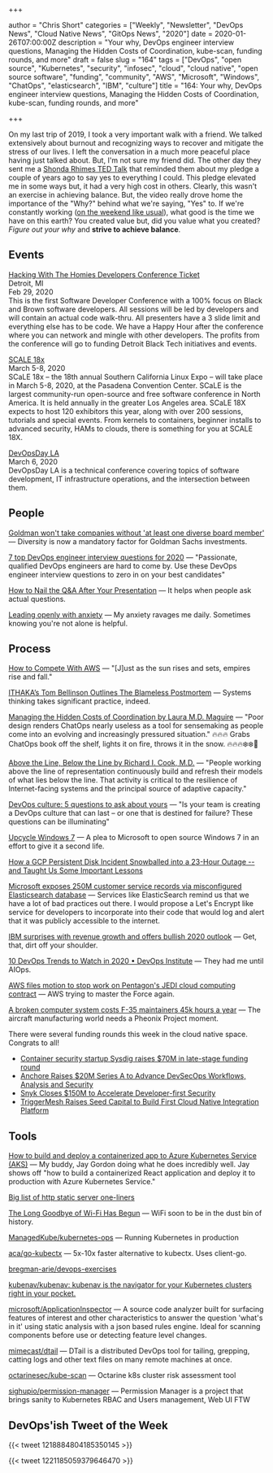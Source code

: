 +++

author = "Chris Short"
categories = ["Weekly", "Newsletter", "DevOps News", "Cloud Native News", "GitOps News", "2020"]
date = 2020-01-26T07:00:00Z
description = "Your why, DevOps engineer interview questions, Managing the Hidden Costs of Coordination, kube-scan, funding rounds, and more"
draft = false
slug = "164"
tags = ["DevOps", "open source", "Kubernetes", "security", "infosec", "cloud", "cloud native", "open source software", "funding", "community", "AWS", "Microsoft", "Windows", "ChatOps", "elasticsearch", "IBM", "culture"]
title = "164: Your why, DevOps engineer interview questions, Managing the Hidden Costs of Coordination, kube-scan, funding rounds, and more"

+++

On my last trip of 2019, I took a very important walk with a friend. We talked extensively about burnout and recognizing ways to recover and mitigate the stress of our lives. I left the conversation in a much more peaceful place having just talked about. But, I'm not sure my friend did. The other day they sent me a [Shonda Rhimes TED Talk](https://youtu.be/gmj-azFbpkA) that reminded them about my pledge a couple of years ago to say yes to everything I could. This pledge elevated me in some ways but, it had a very high cost in others. Clearly, this wasn't an exercise in achieving balance. But, the video really drove home the importance of the "Why?" behind what we're saying, "Yes" to. If we're constantly working ([on the weekend like usual](https://open.spotify.com/track/5yY9lUy8nbvjM1Uyo1Uqoc?si=KLc63v_nRE2dDfFqvtMBwQ)), what good is the time we have on this earth? You created value but, did you value what you created? *Figure out your why* and **strive to achieve balance**.

## Events

[Hacking With The Homies Developers Conference Ticket](https://www.eventbrite.com/e/hacking-with-the-homies-developers-conference-tickets-83203845943)  
Detroit, MI  
Feb 29, 2020  
This is the first Software Developer Conference with a 100% focus on Black and Brown software developers. All sessions will be led by developers and will contain an actual code walk-thru. All presenters have a 3 slide limit and everything else has to be code. We have a Happy Hour after the conference where you can network and mingle with other developers. The profits from the conference will go to funding Detroit Black Tech initiatives and events.

[SCALE 18x](https://www.socallinuxexpo.org)  
March 5-8, 2020  
SCaLE 18x – the 18th annual Southern California Linux Expo – will take place in March 5-8, 2020, at the Pasadena Convention Center. SCaLE is the largest community-run open-source and free software conference in North America. It is held annually in the greater Los Angeles area. SCaLE 18X expects to host 120 exhibitors this year, along with over 200 sessions, tutorials and special events. From kernels to containers, beginner installs to advanced security, HAMs to clouds, there is something for you at SCALE 18X.

[DevOpsDay LA](https://devopsdays.org/events/2020-los-angeles/)  
March 6, 2020  
DevOpsDay LA is a technical conference covering topics of software development, IT infrastructure operations, and the intersection between them.

## People

[Goldman won't take companies without 'at least one diverse board member'](https://www.cnbc.com/2020/01/23/goldman-wont-take-companies-public-that-dont-have-at-least-one-diverse-board-candidate-ceo-says.html) — Diversity is now a mandatory  factor for Goldman Sachs investments.

[7 top DevOps engineer interview questions for 2020](https://enterprisersproject.com/article/2020/1/devops-engineer-interview-questions-2020) — "Passionate, qualified DevOps engineers are hard to come by. Use these DevOps engineer interview questions to zero in on your best candidates"

[How to Nail the Q&A After Your Presentation](https://hbr.org/2020/01/how-to-nail-the-qa-after-your-presentation) — It helps when people ask actual questions.

[Leading openly with anxiety](https://opensource.com/open-organization/20/1/leading-openly-anxiety) — My anxiety ravages me daily. Sometimes knowing you're not alone is helpful.

## Process

[How to Compete With AWS](https://redmonk.com/sogrady/2020/01/24/how-to-compete-with-aws/) — "[J]ust as the sun rises and sets, empires rise and fall."

[ITHAKA’s Tom Bellinson Outlines The Blameless Postmortem](https://cronicle.press/2020/01/07/ithakas-tom-bellinson-outlines-the-blameless-postmortem/) — Systems thinking takes significant practice, indeed.

[Managing the Hidden Costs of Coordination by Laura M.D. Maguire](https://queue.acm.org/detail.cfm?ref=rss&id=3380779) — "Poor design renders ChatOps nearly useless as a tool for sensemaking as people come into an evolving and increasingly pressured situation." 🔥🔥🔥 Grabs ChatOps book off the shelf, lights it on fire, throws it in the snow. 🔥🔥🔥❄️❄️💨

[Above the Line, Below the Line by Richard I. Cook, M.D.](https://queue.acm.org/detail.cfm?ref=rss&id=3380777) — "People working above the line of representation continuously build and refresh their models of what lies below the line. That activity is critical to the resilience of Internet-facing systems and the principal source of adaptive capacity."

[DevOps culture: 5 questions to ask about yours](https://enterprisersproject.com/article/2020/1/devops-culture-5-questions) — "Is your team is creating a DevOps culture that can last – or one that is destined for failure? These questions can be illuminating"

[Upcycle Windows 7](https://www.fsf.org/windows/upcycle-windows-7) — A plea to Microsoft to open source Windows 7 in an effort to give it a second life.

[How a GCP Persistent Disk Incident Snowballed into a 23-Hour Outage -- and Taught Us Some Important Lessons](https://grafana.com/blog/2020/01/23/how-a-gcp-persistent-disk-incident-snowballed-into-a-23-hour-outage-and-taught-us-some-important-lessons/)

[Microsoft exposes 250M customer service records via misconfigured Elasticsearch database](https://siliconangle.com/2020/01/22/microsoft-exposes-250m-customer-service-records-via-misconfigured-elasticsearch-database/) — Services like ElasticSearch remind us that we have a lot of bad practices out there. I would propose a Let's Encrypt like service for developers to incorporate into their code that would log and alert that it was publicly accessible to the internet.

[IBM surprises with revenue growth and offers bullish 2020 outlook](https://siliconangle.com/2020/01/21/ibm-surprises-revenue-growth-offers-bullish-2020-outlook/) — Get, that, dirt off your shoulder.

[10 DevOps Trends to Watch in 2020 • DevOps Institute](https://devopsinstitute.com/2020/01/21/10-devops-trends-to-watch-in-2020/) — They had me until AIOps.

[AWS files motion to stop work on Pentagon's JEDI cloud computing contract](https://siliconangle.com/2020/01/23/aws-files-motion-stop-jedi-cloud-computing-contract-work/) — AWS trying to master the Force again.

[A broken computer system costs F-35 maintainers 45k hours a year](https://taskandpurpose.com/f35-computer-logistics-system-broken) — The aircraft manufacturing world needs a Pheonix Project moment.

There were several funding rounds this week in the cloud native space. Congrats to all!

* [Container security startup Sysdig raises $70M in late-stage funding round](https://siliconangle.com/2020/01/22/container-security-startup-sysdig-raises-70m-series-e-funding-round/)
* [Anchore Raises $20M Series A to Advance DevSecOps Workflows, Analysis and Security](https://anchore.com/20200122-series-a/)
* [Snyk Closes $150M to Accelerate Developer-first Security](https://snyk.io/blog/snyk-closes-150m/)
* [TriggerMesh Raises Seed Capital to Build First Cloud Native Integration Platform](https://triggermesh.com/2020/01/triggermesh-raises-seed-capital-to-build-first-cloud-native-integration-platform)

## Tools

[How to build and deploy a containerized app to Azure Kubernetes Service (AKS)](https://channel9.msdn.com/Shows/Azure-Friday/How-to-build-and-deploy-a-containerized-app-to-Azure-Kubernetes-Service-AKS) — My buddy, Jay Gordon doing what he does incredibly well. Jay shows off "how to build a containerized React application and deploy it to production with Azure Kubernetes Service."

[Big list of http static server one-liners](https://gist.github.com/willurd/5720255)

[The Long Goodbye of Wi-Fi Has Begun](https://spectrum.ieee.org/telecom/wireless/the-long-goodbye-of-wifi-has-begun) — WiFi soon to be in the dust bin of history.

[ManagedKube/kubernetes-ops](https://github.com/ManagedKube/kubernetes-ops) — Running Kubernetes in production

[aca/go-kubectx](https://github.com/aca/go-kubectx) — 5x-10x faster alternative to kubectx. Uses client-go.

[bregman-arie/devops-exercises](https://github.com/bregman-arie/devops-exercises)

[kubenav/kubenav: kubenav is the navigator for your Kubernetes clusters right in your pocket.](https://github.com/kubenav/kubenav)

[microsoft/ApplicationInspector](https://github.com/microsoft/ApplicationInspector) — A source code analyzer built for surfacing features of interest and other characteristics to answer the question 'what's in it' using static analysis with a json based rules engine. Ideal for scanning components before use or detecting feature level changes.

[mimecast/dtail](https://github.com/mimecast/dtail) — DTail is a distributed DevOps tool for tailing, grepping, catting logs and other text files on many remote machines at once.

[octarinesec/kube-scan](https://github.com/octarinesec/kube-scan) — Octarine k8s cluster risk assessment tool

[sighupio/permission-manager](https://github.com/sighupio/permission-manager) — Permission Manager is a project that brings sanity to Kubernetes RBAC and Users management, Web UI FTW

## DevOps'ish Tweet of the Week

{{< tweet 1218884804185350145 >}}

{{< tweet 1221185059379646470 >}}